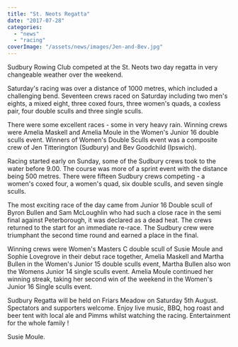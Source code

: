 ```yaml
---
title: "St. Neots Regatta"
date: "2017-07-28"
categories: 
  - "news"
  - "racing"
coverImage: "/assets/news/images/Jen-and-Bev.jpg"
---
```


Sudbury Rowing Club competed at the St. Neots two day regatta in very changeable weather over the weekend.

Saturday's racing was over a distance of 1000 metres, which included a challenging bend. Seventeen crews raced on Saturday including two men's eights, a mixed eight, three coxed fours, three women's quads, a coxless pair, four double sculls and three single sculls.

There were some excellent races - some in very heavy rain. Winning crews were Amelia Maskell and Amelia Moule in the Women's Junior 16 double sculls event. Winners of Women's Double Sculls event was a composite crew of Jen Titterington (Sudbury) and Bev Goodchild (Ipswich).

Racing started early on Sunday, some of the Sudbury crews took to the water before 9.00. The course was more of a sprint event with the distance being 500 metres. There were fifteen Sudbury crews competing - a women's coxed four, a women's quad, six double sculls, and seven single sculls.

The most exciting race of the day came from Junior 16 Double scull of Byron Bullen and Sam McLoughlin who had such a close race in the semi final against Peterborough, it was declared as a dead heat. The crews returned to the start for an immediate re-race. The Sudbury crew were triumphant the second time round and earned a place in the final.

Winning crews were Women's Masters C double scull of Susie Moule and Sophie Lovegrove in their debut race together, Amelia Maskell and Martha Bullen in the Women's Junior 15 double sculls event, Martha Bullen also won the Womens Junior 14 single sculls event. Amelia Moule continued her winning streak, taking her second win of the weekend in the Women's Junior 16 Single sculls event.

Sudbury Regatta will be held on Friars Meadow on Saturday 5th August. Spectators and supporters welcome. Enjoy live music, BBQ, hog roast and beer tent with local ale and Pimms whilst watching the racing. Entertainment for the whole family !

Susie Moule.
